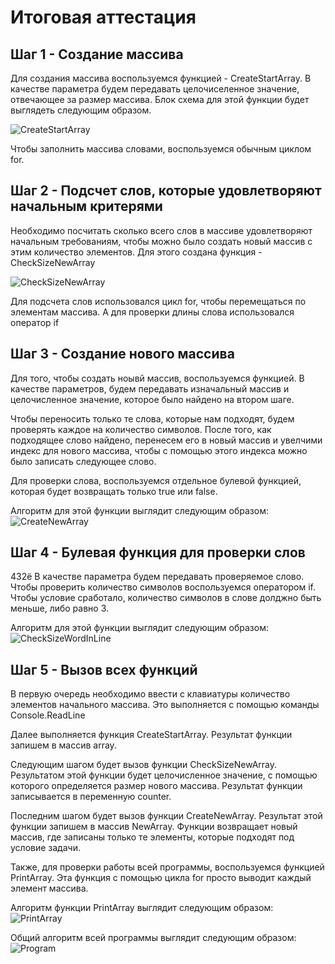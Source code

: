 # Итоговая аттестация
## Шаг 1  - Создание массива

Для создания массива воспользуемся функцией - CreateStartArray. В качестве параметра будем передавать целочиселенное значение, отвечающее за размер массива.
Блок схема для этой функции будет выглядеть следующим образом.

![CreateStartArray](CreateStartArray.png)

Чтобы заполнить массива словами, воспользуемся обычным циклом for.

## Шаг 2 - Подсчет слов, которые удовлетворяют начальным критерями

Необходимо посчитать сколько всего слов в массиве удовлетворяют начальным требованиям, чтобы можно было создать новый массив с этим количество элементов. Для этого создана функция - CheckSizeNewArray

![CheckSizeNewArray](CheckSizeNewArray.png)

Для подсчета слов использовался цикл for, чтобы перемещаться по элементам массива. А для проверки длины слова использовался оператор if

## Шаг 3 - Создание нового массива

Для того, чтобы создать ноывй массив, воспользуемся функцией. В качестве параметров, будем передавать изначальный массив и целочисленное значение, которое было найдено на втором шаге.

Чтобы переносить только те слова, которые нам подходят, будем проверять каждое на количество символов. После того, как подходящее слово найдено, перенесем его в новый массив и увелчими индекс для нового массива, чтобы с помощью этого индекса можно было записать следующее слово.

Для проверки слова, воспользуемся отдельное булевой функцией, которая будет возвращать только true или false.

Алгоритм для этой функции выглядит следующим образом:
![CreateNewArray](CreateNewArray.png)

## Шаг 4 - Булевая функция для проверки слов
432ё
В качестве параметра будем передавать проверяемое слово.
Чтобы проверить количество символов воспользуемся оператором if. Чтобы условие сработало, количество символов в слове долджно быть меньше, либо равно 3.

Алгоритм для этой функции выглядит следующим образом:
![CheckSizeWordInLine](CheckSizeWordInLine.png)

## Шаг 5 - Вызов всех функций

В первую очередь необходимо ввести с клавиатуры количество элементов начального массива. Это выполняется с помощью команды Console.ReadLine

Далее выполняется функция CreateStartArray. Результат функции запишем в массив array. 

Следующим шагом будет вызов функции CheckSizeNewArray. Результатом этой функции будет целочисленное значение, с помощью которого определяется размер нового массива. Результат функции записывается в переменную counter.

Последним шагом будет вызов функции CreateNewArray. Результат этой функции запишем в массив NewArray. Функции возвращает новый массив, где записаны только те элементы, которые подходят под условие задачи.

Также, для проверки работы всей программы, воспользуемся функцией PrintArray. Эта функция с помощью цикла for просто выводит каждый элемент массива.

Алгоритм функции PrintArray выглядит следующим образом: 
![PrintArray](PrintArray.png)


Общий алгоритм всей программы выглядит следующим образом:
![Program](Program.png)